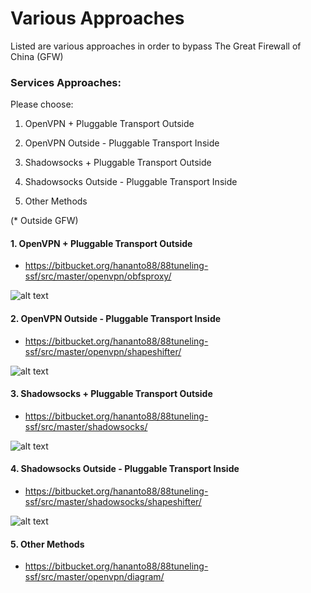 # Various Approaches

Listed are various approaches in order to bypass The Great Firewall of China (GFW)

### Services Approaches:

Please choose:

1. OpenVPN + Pluggable Transport Outside

2. OpenVPN Outside - Pluggable Transport Inside

3. Shadowsocks + Pluggable Transport Outside

4. Shadowsocks Outside - Pluggable Transport Inside

5. Other Methods

(* Outside GFW)

#### 1. OpenVPN + Pluggable Transport Outside

- https://bitbucket.org/hananto88/88tuneling-ssf/src/master/openvpn/obfsproxy/

![alt text](https://bitbucket.org/hananto88/88tuneling-ssf/raw/1f4c1f78625a834a2f0aa5159964594a711f79d7/openvpn/diagram/openvpn/pluggabletransport-outside.png "Diagram")

#### 2. OpenVPN Outside - Pluggable Transport Inside

- https://bitbucket.org/hananto88/88tuneling-ssf/src/master/openvpn/shapeshifter/

![alt text](https://bitbucket.org/hananto88/88tuneling-ssf/raw/1f4c1f78625a834a2f0aa5159964594a711f79d7/openvpn/diagram/openvpn/pluggabletransport-inside.png "Diagram")

#### 3. Shadowsocks + Pluggable Transport Outside

- https://bitbucket.org/hananto88/88tuneling-ssf/src/master/shadowsocks/

![alt text](https://bitbucket.org/hananto88/88tuneling-ssf/raw/db6979839899ac966dc9cc1d0e94a38e437e383c/openvpn/diagram/shadowsocks/direct.png "Diagram")

#### 4. Shadowsocks Outside - Pluggable Transport Inside

- https://bitbucket.org/hananto88/88tuneling-ssf/src/master/shadowsocks/shapeshifter/

![alt text](https://bitbucket.org/hananto88/88tuneling-ssf/raw/db6979839899ac966dc9cc1d0e94a38e437e383c/openvpn/diagram/shadowsocks/pluggabletransport.png "Diagram")

#### 5. Other Methods

- https://bitbucket.org/hananto88/88tuneling-ssf/src/master/openvpn/diagram/
